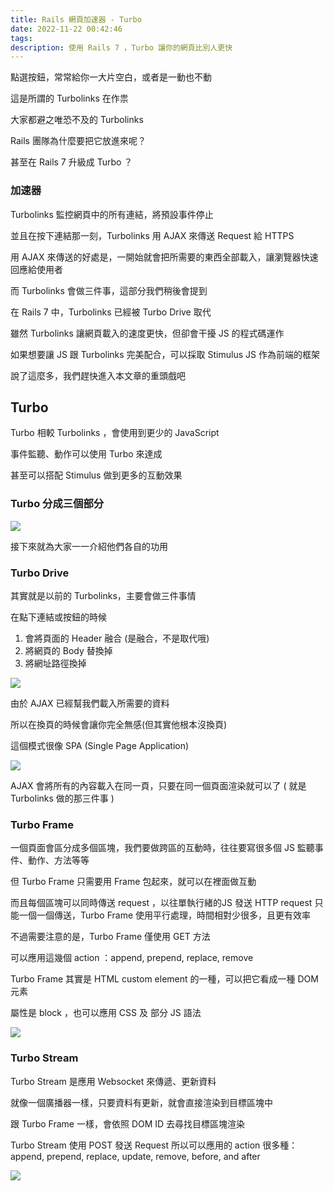 ```yaml
---
title: Rails 網頁加速器 - Turbo
date: 2022-11-22 00:42:46
tags:
description: 使用 Rails 7 ，Turbo 讓你的網頁比別人更快
---
```

點選按鈕，常常給你一大片空白，或者是一動也不動

這是所謂的 Turbolinks 在作祟

大家都避之唯恐不及的 Turbolinks 

Rails 團隊為什麼要把它放進來呢？

甚至在 Rails 7 升級成 Turbo ？

### 加速器

Turbolinks 監控網頁中的所有連結，將預設事件停止

並且在按下連結那一刻，Turbolinks 用 AJAX 來傳送 Request 給 HTTPS

用 AJAX 來傳送的好處是，一開始就會把所需要的東西全部載入，讓瀏覽器快速回應給使用者

而 Turbolinks 會做三件事，這部分我們稍後會提到

在 Rails 7 中，Turbolinks 已經被 Turbo Drive 取代

雖然 Turbolinks 讓網頁載入的速度更快，但卻會干擾 JS 的程式碼運作

如果想要讓 JS 跟 Turbolinks 完美配合，可以採取 Stimulus JS 作為前端的框架

說了這麼多，我們趕快進入本文章的重頭戲吧

## Turbo

Turbo 相較 Turbolinks ，會使用到更少的 JavaScript

事件監聽、動作可以使用 Turbo 來達成

甚至可以搭配 Stimulus 做到更多的互動效果

### Turbo 分成三個部分

![](https://i.imgur.com/gl6gFNA.jpg)

接下來就為大家一一介紹他們各自的功用


### Turbo Drive

其實就是以前的 Turbolinks，主要會做三件事情

在點下連結或按鈕的時候

1. 會將頁面的 Header 融合 (是融合，不是取代哦)
2. 將網頁的 Body 替換掉
3. 將網址路徑換掉

![](https://i.imgur.com/qRkScdy.jpg)

由於 AJAX 已經幫我們載入所需要的資料

所以在換頁的時候會讓你完全無感(但其實他根本沒換頁)

這個模式很像 SPA (Single Page Application)

![](https://i.imgur.com/iIg6XHj.jpg)

AJAX 會將所有的內容載入在同一頁，只要在同一個頁面渲染就可以了
( 就是 Turbolinks 做的那三件事 )


### Turbo Frame

一個頁面會區分成多個區塊，我們要做跨區的互動時，往往要寫很多個 JS 監聽事件、動作、方法等等

但 Turbo Frame 只需要用 Frame 包起來，就可以在裡面做互動

而且每個區塊可以同時傳送 request ，以往單執行緒的JS 發送 HTTP request 只能一個一個傳送，Turbo Frame 使用平行處理，時間相對少很多，且更有效率

不過需要注意的是，Turbo Frame 僅使用 GET 方法

可以應用這幾個 action ：append, prepend, replace, remove 

Turbo Frame 其實是 HTML custom element 的一種，可以把它看成一種 DOM 元素

屬性是 block ，也可以應用 CSS 及 部分 JS 語法

![](https://i.imgur.com/qmpxGPh.jpg)


### Turbo Stream

Turbo Stream 是應用 Websocket 來傳遞、更新資料

就像一個廣播器一樣，只要資料有更新，就會直接渲染到目標區塊中

跟 Turbo Frame 一樣，會依照 DOM ID 去尋找目標區塊渲染

Turbo Stream 使用 POST 發送 Request 所以可以應用的 action 很多種：append, prepend, replace, update, remove, before, and after

![](https://i.imgur.com/y3iqnRq.jpg)

